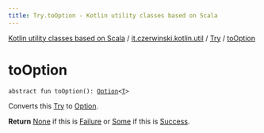```yaml
---
title: Try.toOption - Kotlin utility classes based on Scala
---
```


[Kotlin utility classes based on Scala](../../index.html) / [it.czerwinski.kotlin.util](../index.html) / [Try](index.html) / [toOption](./to-option.html)

# toOption

`abstract fun toOption(): `[`Option`](../-option/index.html)`<`[`T`](index.html#T)`>`

Converts this [Try](index.html) to [Option](../-option/index.html).

**Return**
[None](../-none/index.html) if this is [Failure](../-failure/index.html) or [Some](../-some/index.html) if this is [Success](../-success/index.html).

